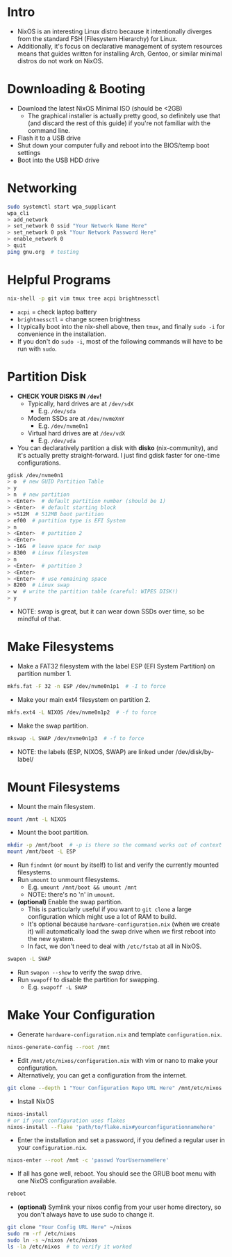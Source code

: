 # Intro
- NixOS is an interesting Linux distro because it intentionally diverges from the standard FSH (Filesystem Hierarchy) for Linux.
- Additionally, it's focus on declarative management of system resources means that guides written for installing Arch, Gentoo, or similar minimal distros do not work on NixOS.
# Downloading & Booting
- Download the latest NixOS Minimal ISO (should be <2GB)
	- The graphical installer is actually pretty good, so definitely use that (and discard the rest of this guide) if you're not familiar with the command line.
- Flash it to a USB drive
- Shut down your computer fully and reboot into the BIOS/temp boot settings
- Boot into the USB HDD drive
# Networking
```sh
sudo systemctl start wpa_supplicant
wpa_cli
> add_network
> set_network 0 ssid "Your Network Name Here"
> set_network 0 psk "Your Network Password Here"
> enable_network 0
> quit
ping gnu.org  # testing
```
# Helpful Programs
```sh
nix-shell -p git vim tmux tree acpi brightnessctl
```
- `acpi` = check laptop battery
- `brightnessctl` = change screen brightness
- I typically boot into the nix-shell above, then `tmux`, and finally `sudo -i` for convenience in the installation.
- If you don't do `sudo -i`, most of the following commands will have to be run with `sudo`.
# Partition Disk
- **CHECK YOUR DISKS IN `/dev`!**
	- Typically, hard drives are at `/dev/sdX`
		- E.g. `/dev/sda`
	- Modern SSDs are at `/dev/nvmeXnY`
		- E.g. `/dev/nvme0n1`
	- Virtual hard drives are at `/dev/vdX`
		- E.g. `/dev/vda`
- You can declaratively partition a disk with **disko** (nix-community), and it's actually pretty straight-forward. I just find gdisk faster for one-time configurations.
```sh
gdisk /dev/nvme0n1
> o  # new GUID Partition Table
> y
> n  # new partition
> <Enter>  # default partition number (should be 1)
> <Enter>  # default starting block
> +512M  # 512MB boot partition
> ef00  # partition type is EFI System
> n
> <Enter>  # partition 2
> <Enter>
> -16G  # leave space for swap
> 8300  # Linux filesystem
> n
> <Enter>  # partition 3
> <Enter>
> <Enter>  # use remaining space
> 8200  # Linux swap
> w  # write the partition table (careful: WIPES DISK!)
> y
```
- NOTE: swap is great, but it can wear down SSDs over time, so be mindful of that.
# Make Filesystems
- Make a FAT32 filesystem with the label ESP (EFI System Partition) on partition number 1.
```sh
mkfs.fat -F 32 -n ESP /dev/nvme0n1p1  # -I to force
```
- Make your main ext4 filesystem on partition 2.
```sh
mkfs.ext4 -L NIXOS /dev/nvme0n1p2  # -f to force
```
- Make the swap partition.
```sh
mkswap -L SWAP /dev/nvme0n1p3  # -f to force
```
- NOTE: the labels (ESP, NIXOS, SWAP) are linked under /dev/disk/by-label/
# Mount Filesystems
- Mount the main filesystem.
```sh
mount /mnt -L NIXOS
```
- Mount the boot partition.
```sh
mkdir -p /mnt/boot  # -p is there so the command works out of context
mount /mnt/boot -L ESP
```
- Run `findmnt` (or `mount` by itself) to list and verify the currently mounted filesystems.
- Run `umount` to unmount filesystems.
	- E.g. `umount /mnt/boot && umount /mnt`
	- NOTE: there's no 'n' in `umount`.
- **(optional)** Enable the swap partition.
	- This is particularly useful if you want to `git clone` a large configuration which might use a lot of RAM to build.
	- It's optional because `hardware-configuration.nix` (when we create it) will automatically load the swap drive when we first reboot into the new system.
	- In fact, we don't need to deal with `/etc/fstab` at all in NixOS.
```sh
swapon -L SWAP
```
- Run `swapon --show` to verify the swap drive.
- Run `swapoff` to disable the partition for swapping.
	- E.g. `swapoff -L SWAP`
# Make Your Configuration
- Generate `hardware-configuration.nix` and template `configuration.nix`.
```sh
nixos-generate-config --root /mnt
```
- Edit `/mnt/etc/nixos/configuration.nix` with vim or nano to make your configuration.
- Alternatively, you can get a configuration from the internet.
```sh
git clone --depth 1 "Your Configuration Repo URL Here" /mnt/etc/nixos
```
- Install NixOS
```sh
nixos-install
# or if your configuration uses flakes
nixos-install --flake 'path/to/flake.nix#yourconfigurationnamehere'
```
- Enter the installation and set a password, if you defined a regular user in your `configuration.nix`.
```sh
nixos-enter --root /mnt -c 'passwd YourUsernameHere'
```
- If all has gone well, reboot. You should see the GRUB boot menu with one NixOS configuration available.
```sh
reboot
```
- **(optional)** Symlink your nixos config from your user home directory, so you don't always have to use sudo to change it.
```sh
git clone "Your Config URL Here" ~/nixos
sudo rm -rf /etc/nixos
sudo ln -s ~/nixos /etc/nixos
ls -la /etc/nixos  # to verify it worked
```
